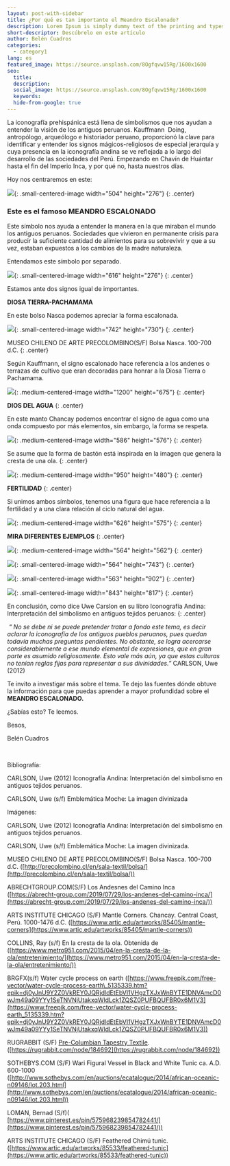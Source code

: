 ```yaml
---
layout: post-with-sidebar
title: ¿Por qué es tan importante el Meandro Escalonado?
description: Lorem Ipsum is simply dummy text of the printing and typesetting industry.
short-descriptor: Descúbrelo en este artículo
author: Belén Cuadros
categories:
  - category1
lang: es
featured_image: https://source.unsplash.com/8Ogfqvw15Rg/1600x1600
seo:
  title:
  description:
  social_image: https://source.unsplash.com/8Ogfqvw15Rg/1600x1600
  keywords:
  hide-from-google: true
---
```

La iconograf&iacute;a prehisp&aacute;nica est&aacute; llena de simbolismos que nos ayudan a entender la visi&oacute;n de los antiguos peruanos. Kauffmann&nbsp; Doing, antrop&oacute;logo, arque&oacute;logo e historiador peruano, proporcion&oacute; la clave para identificar y entender los signos m&aacute;gicos-religiosos de especial jerarqu&iacute;a y cuya presencia en la iconograf&iacute;a andina se ve reflejada a lo largo del desarrollo de las sociedades del Per&uacute;. Empezando en Chav&iacute;n de Hu&aacute;ntar hasta el fin del Imperio Inca, y por qué no, hasta nuestros d&iacute;as.

Hoy nos centraremos en este:

![](/images/hakau-blog-meandro1.png){: .small-centered-image width="504" height="276"}
{: .center}

### **Este es el famoso MEANDRO ESCALONADO**

Este s&iacute;mbolo nos ayuda a entender la manera en la que miraban el mundo los antiguos peruanos. Sociedades que vivieron en permanente crisis para producir la suficiente cantidad de alimientos para su sobrevivir y que a su vez, estaban expuestos a los cambios de la madre naturaleza.

Entendamos este s&iacute;mbolo por separado.

![](/images/hakau-blog-meandro2.png){: .small-centered-image width="616" height="276"}
{: .center}

Estamos ante dos signos igual de importantes.

**DIOSA TIERRA-PACHAMAMA**

En este bolso Nasca podemos apreciar la forma escalonada.

![](/images/hakau-blog-meandro3.png){: .small-centered-image width="742" height="730"}
{: .center}

MUSEO CHILENO DE ARTE PRECOLOMBINO(S/F) Bolsa Nasca. 100-700 d.C.
{: .center}

Seg&uacute;n Kauffmann, el signo escalonado hace referencia a los andenes o terrazas de cultivo que eran decoradas para honrar a la Diosa Tierra o Pachamama.

![](/images/hakau-blog-meandro4.jpg){: .medium-centered-image width="1200" height="675"}
{: .center}

**DIOS DEL AGUA**
{: .center}

En este manto Chancay podemos encontrar el signo de agua como una onda compuesto por m&aacute;s elementos, sin embargo, la forma se respeta.

![](/images/hakau-blog-meandro5.png){: .medium-centered-image width="586" height="576"}
{: .center}

Se asume que la forma de bast&oacute;n est&aacute; inspirada en la imagen que genera la cresta de una ola.
{: .center}

![](/images/hakau-blog-meandro6.jpg){: .medium-centered-image width="950" height="480"}
{: .center}

**FERTILIDAD**
{: .center}

Si unimos ambos s&iacute;mbolos, tenemos una figura que hace referencia a la fertilidad y a una clara relaci&oacute;n al ciclo natural del agua.

![](/images/hakau-blog-meandro7.jpg){: .medium-centered-image width="626" height="575"}
{: .center}

**MIRA DIFERENTES EJEMPLOS**
{: .center}

![](/images/hakau-blog-meandro8.jpg){: .medium-centered-image width="564" height="562"}
{: .center}

![](/images/hakau-blog-meandro9.jpg){: .small-centered-image width="564" height="743"}
{: .center}

![](/images/hakau-blog-meandro10.jpg){: .small-centered-image width="563" height="902"}
{: .center}

![](/images/hakau-blog-meandro11.jpg){: .small-centered-image width="843" height="817"}
{: .center}

En conclusi&oacute;n, como dice Uwe Carslon en su libro Iconograf&iacute;a Andina: Interpretaci&oacute;n del simbolismo en antiguos tejidos peruanos:
{: .center}

*&nbsp;“ No se debe ni se puede pretender tratar a fondo este tema, es decir aclarar la iconograf&iacute;a de los antiguos pueblos peruanos, pues quedan todav&iacute;a muchas preguntas pendientes. No obstante, se logra acercarse considerablemente a ese mundo elemental de expresiones, que en gran parte es asumido religiosamente. Esto vale m&aacute;s a&uacute;n, ya que estas culturas no ten&iacute;an reglas fijas para representar a sus divinidades.”* CARLSON, Uwe (2012)

Te invito a investigar m&aacute;s sobre el tema. Te dejo las fuentes d&oacute;nde obtuve la informaci&oacute;n para que puedas aprender a mayor profundidad sobre el **MEANDRO ESCALONADO.**

&iquest;Sab&iacute;as esto? Te leemos.

Besos,

Belén Cuadros

&nbsp;

Bibliograf&iacute;a:

CARLSON, Uwe (2012) Iconograf&iacute;a Andina: Interpretaci&oacute;n del simbolismo en antiguos tejidos peruanos.

CARLSON, Uwe (s/f) Emblem&aacute;tica Moche: La imagen divinizada

Im&aacute;genes:

CARLSON, Uwe (2012) Iconograf&iacute;a Andina: Interpretaci&oacute;n del simbolismo en antiguos tejidos peruanos.

CARLSON, Uwe (s/f) Emblem&aacute;tica Moche: La imagen divinizada.

MUSEO CHILENO DE ARTE PRECOLOMBINO(S/F) Bolsa Nasca. 100-700 d.C. ([http://precolombino.cl/en/sala-textil/bolsa/](http://precolombino.cl/en/sala-textil/bolsa/))

ABRECHTGROUP.COM(S/F) Los Andesnes del Camino Inca ([https://abrecht-group.com/2019/07/29/los-andenes-del-camino-inca/](https://abrecht-group.com/2019/07/29/los-andenes-del-camino-inca/))

ARTS INSTITUTE CHICAGO (S/F) Mantle Corners. Chancay. Central Coast, Per&uacute;. 1000-1476 d.C. ([https://www.artic.edu/artworks/85405/mantle-corners](https://www.artic.edu/artworks/85405/mantle-corners))

COLLINS, Ray (s/f) En la cresta de la ola. Obtenida de ([https://www.metro951.com/2015/04/en-la-cresta-de-la-ola/entretenimiento/](https://www.metro951.com/2015/04/en-la-cresta-de-la-ola/entretenimiento/))

BRGFX(s/f) Water cycle process on earth ([https://www.freepik.com/free-vector/water-cycle-process-earth\_5135339.htm?epik=dj0yJnU9Y2Z0VkREY0JQRjdldEtEbVl1VHgzTXJxWnBYTE1DNVAmcD0wJm49a09YYy1SeTNVNjUtakxqWldLck1ZQSZ0PUFBQUFBR0x6M1V3](https://www.freepik.com/free-vector/water-cycle-process-earth_5135339.htm?epik=dj0yJnU9Y2Z0VkREY0JQRjdldEtEbVl1VHgzTXJxWnBYTE1DNVAmcD0wJm49a09YYy1SeTNVNjUtakxqWldLck1ZQSZ0PUFBQUFBR0x6M1V3))

RUGRABBIT (S/F) [Pre-Columbian Tapestry Textile](https://rugrabbit.com/node/184692). ([https://rugrabbit.com/node/184692](https://rugrabbit.com/node/184692))

SOTHEBYS.COM (S/F) Wari Figural Vessel in Black and White Tunic ca. A.D. 600-1000 ([http://www.sothebys.com/en/auctions/ecatalogue/2014/african-oceanic-n09146/lot.203.html](http://www.sothebys.com/en/auctions/ecatalogue/2014/african-oceanic-n09146/lot.203.html))

LOMAN, Bernad (S/f)( [https://www.pinterest.es/pin/575968239854782441/](https://www.pinterest.es/pin/575968239854782441/))

ARTS INSTITUTE CHICAGO (S/F) Feathered Chim&uacute; tunic. ([https://www.artic.edu/artworks/85533/feathered-tunic](https://www.artic.edu/artworks/85533/feathered-tunic))